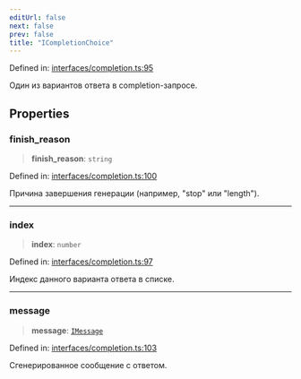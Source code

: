 ```yaml
---
editUrl: false
next: false
prev: false
title: "ICompletionChoice"
---
```


Defined in: [interfaces/completion.ts:95](https://github.com/zloishavrin/gigachat-node/blob/d189086914c2675e167ddaa294abadc9d850de3a/src/interfaces/completion.ts#L95)

Один из вариантов ответа в completion-запросе.

## Properties

### finish\_reason

> **finish\_reason**: `string`

Defined in: [interfaces/completion.ts:100](https://github.com/zloishavrin/gigachat-node/blob/d189086914c2675e167ddaa294abadc9d850de3a/src/interfaces/completion.ts#L100)

Причина завершения генерации (например, "stop" или "length").

***

### index

> **index**: `number`

Defined in: [interfaces/completion.ts:97](https://github.com/zloishavrin/gigachat-node/blob/d189086914c2675e167ddaa294abadc9d850de3a/src/interfaces/completion.ts#L97)

Индекс данного варианта ответа в списке.

***

### message

> **message**: [`IMessage`](/gigachat-node/api/interfaces/message/interfaces/imessage/)

Defined in: [interfaces/completion.ts:103](https://github.com/zloishavrin/gigachat-node/blob/d189086914c2675e167ddaa294abadc9d850de3a/src/interfaces/completion.ts#L103)

Сгенерированное сообщение с ответом.

